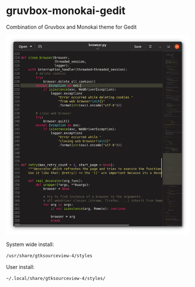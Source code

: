 # gruvbox-monokai-gedit
Combination of Gruvbox and Monokai theme for Gedit

![Screenshot](screenshot.png)

System wide install:

```bash
/usr/share/gtksourceview-4/styles
```

User install:

```bash
~/.local/share/gtksourceview-4/styles/
```

